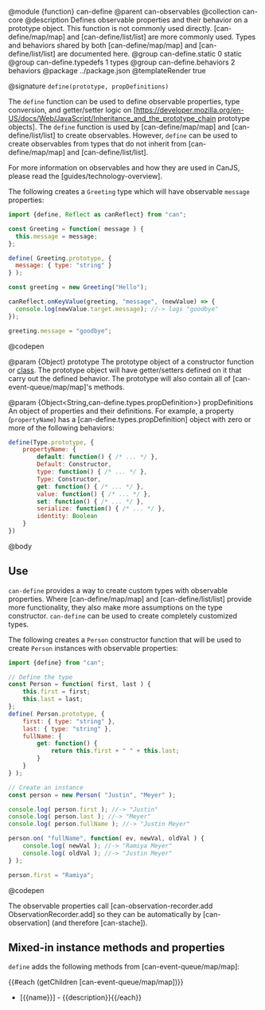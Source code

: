 @module {function} can-define
@parent can-observables
@collection can-core
@description Defines observable properties and their behavior on a prototype object. This
function is not commonly used directly. [can-define/map/map]
and [can-define/list/list] are more commonly used. Types and
behaviors shared by both [can-define/map/map]
and [can-define/list/list] are documented here.
@group can-define.static 0 static
@group can-define.typedefs 1 types
@group can-define.behaviors 2 behaviors
@package ../package.json
@templateRender true

@signature `define(prototype, propDefinitions)`

  The `define` function can be used to define observable properties, type conversion, and getter/setter logic on [https://developer.mozilla.org/en-US/docs/Web/JavaScript/Inheritance_and_the_prototype_chain prototype objects]. The `define` function is used by [can-define/map/map] and [can-define/list/list] to
  create observables. However, `define` can be used to create observables from types that
  do not inherit from [can-define/map/map] and [can-define/list/list].  

  For more information on observables and how they are used in CanJS, please read
  the [guides/technology-overview].

  The following creates a `Greeting` type which will have observable `message`
  properties:

  ```js
  import {define, Reflect as canReflect} from "can";

  const Greeting = function( message ) {
  	this.message = message;
  };

  define( Greeting.prototype, {
  	message: { type: "string" }
  } );

  const greeting = new Greeting("Hello");

  canReflect.onKeyValue(greeting, "message", (newValue) => {
  	console.log(newValue.target.message); //-> logs "goodbye"
  });

  greeting.message = "goodbye";
  ```
  @codepen

@param {Object} prototype The prototype object of a constructor function or [class](https://developer.mozilla.org/en-US/docs/Web/JavaScript/Reference/Statements/class). The prototype object will have getter/setters defined on it that carry out the defined behavior.  The prototype will also contain all of [can-event-queue/map/map]'s methods.

@param {Object<String,can-define.types.propDefinition>} propDefinitions An object of properties and their definitions. For example, a property (`propertyName`) has a [can-define.types.propDefinition] object with zero or more of the following behaviors:

```js
define(Type.prototype, {
    propertyName: {
        default: function() { /* ... */ },
        Default: Constructor,
        type: function() { /* ... */ },
        Type: Constructor,
        get: function() { /* ... */ },
        value: function() { /* ... */ },
        set: function() { /* ... */ },
        serialize: function() { /* ... */ },
        identity: Boolean
    }
})
```


@body


## Use

`can-define` provides a way to create custom types with observable properties.
Where [can-define/map/map] and [can-define/list/list] provide more functionality, they also make
more assumptions on the type constructor.  `can-define` can be used
to create completely customized types.


The following creates a `Person` constructor function that
will be used to create `Person` instances with observable properties:

```js
import {define} from "can";

// Define the type
const Person = function( first, last ) {
	this.first = first;
	this.last = last;
};
define( Person.prototype, {
	first: { type: "string" },
	last: { type: "string" },
	fullName: {
		get: function() {
			return this.first + " " + this.last;
		}
	}
} );

// Create an instance
const person = new Person( "Justin", "Meyer" );

console.log( person.first ); //-> "Justin"
console.log( person.last ); //-> "Meyer"
console.log( person.fullName ); //-> "Justin Meyer"

person.on( "fullName", function( ev, newVal, oldVal ) {
	console.log( newVal ); //-> "Ramiya Meyer"
	console.log( oldVal ); //-> "Justin Meyer"
} );

person.first = "Ramiya";
```
@codepen

The observable properties call [can-observation-recorder.add ObservationRecorder.add] so they can be automatically by
[can-observation] (and therefore [can-stache]).


## Mixed-in instance methods and properties

`define` adds the following methods from
[can-event-queue/map/map]:

{{#each (getChildren [can-event-queue/map/map])}}
- [{{name}}] - {{description}}{{/each}}
